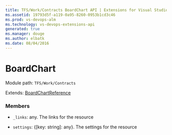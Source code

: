 ```yaml
---
title: TFS/Work/Contracts BoardChart API | Extensions for Visual Studio Team Services
ms.assetid: 19793d5f-a119-0a95-8260-0953b1cd3c46
ms.prod: vs-devops-alm
ms.technology: vs-devops-extensions-api
generated: true
ms.manager: douge
ms.author: elbatk
ms.date: 08/04/2016
---
```


# BoardChart

Module path: `TFS/Work/Contracts`

Extends: [BoardChartReference](../../../TFS/Work/Contracts/BoardChartReference.md)

### Members

* `_links`: any. The links for the resource

* `settings`: {[key: string]: any}. The settings for the resource

